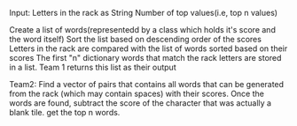 Input:
Letters in the rack as String
Number of top values(i.e, top n values) 

Create a list of words(representedd by a class which holds it's score and the word itself)
Sort the list based on descending order of the scores 
Letters in the rack are compared with the list of words sorted based on their scores
The first "n" dictionary words that match the rack letters are stored in a list.
Team 1 returns this list as their output

Team2:
  Find a vector of pairs that contains all words that can be generated from the rack (which may contain spaces) with their     scores.
  Once the words are found, subtract the score of the character that was actually a blank tile.
  get the top n words.
